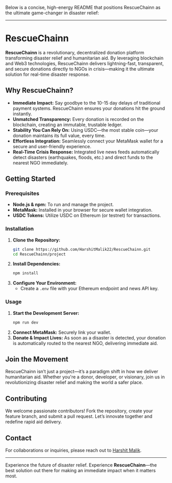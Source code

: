 Below is a concise, high-energy README that positions RescueChainn as the ultimate game-changer in disaster relief:

---

# RescueChainn

**RescueChainn** is a revolutionary, decentralized donation platform transforming disaster relief and humanitarian aid. By leveraging blockchain and Web3 technologies, RescueChainn delivers lightning-fast, transparent, and secure donations directly to NGOs in crisis—making it the ultimate solution for real-time disaster response.

## Why RescueChainn?

- **Immediate Impact:** Say goodbye to the 10-15 day delays of traditional payment systems. RescueChainn ensures your donations hit the ground instantly.
- **Unmatched Transparency:** Every donation is recorded on the blockchain, creating an immutable, trustable ledger.
- **Stability You Can Rely On:** Using USDC—the most stable coin—your donation maintains its full value, every time.
- **Effortless Integration:** Seamlessly connect your MetaMask wallet for a secure and user-friendly experience.
- **Real-Time Crisis Response:** Integrated live news feeds automatically detect disasters (earthquakes, floods, etc.) and direct funds to the nearest NGO immediately.

## Getting Started

### Prerequisites

- **Node.js & npm:** To run and manage the project.
- **MetaMask:** Installed in your browser for secure wallet integration.
- **USDC Tokens:** Utilize USDC on Ethereum (or testnet) for transactions.

### Installation

1. **Clone the Repository:**
   ```bash
   git clone https://github.com/HarshitMalik22/RescueChainn.git
   cd RescueChainn/project
   ```
2. **Install Dependencies:**
   ```bash
   npm install
   ```
3. **Configure Your Environment:**
   - Create a `.env` file with your Ethereum endpoint and news API key.

### Usage

1. **Start the Development Server:**
   ```bash
   npm run dev
   ```
2. **Connect MetaMask:** Securely link your wallet.
3. **Donate & Impact Lives:** As soon as a disaster is detected, your donation is automatically routed to the nearest NGO, delivering immediate aid.

## Join the Movement

RescueChainn isn’t just a project—it’s a paradigm shift in how we deliver humanitarian aid. Whether you're a donor, developer, or visionary, join us in revolutionizing disaster relief and making the world a safer place.

## Contributing

We welcome passionate contributors! Fork the repository, create your feature branch, and submit a pull request. Let’s innovate together and redefine rapid aid delivery.

## Contact

For collaborations or inquiries, please reach out to [Harshit Malik](https://github.com/HarshitMalik22).

---

Experience the future of disaster relief. Experience **RescueChainn**—the best solution out there for making an immediate impact when it matters most.
